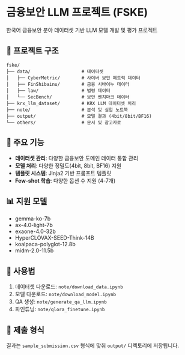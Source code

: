 # 금융보안 LLM 프로젝트 (FSKE)

한국어 금융보안 분야 데이터셋 기반 LLM 모델 개발 및 평가 프로젝트

## 📁 프로젝트 구조

```
fske/
├── data/                   # 데이터셋
│   ├── CyberMetric/        # 사이버 보안 메트릭 데이터
│   ├── FinShibainu/        # 금융 시바이누 데이터
│   ├── law/                # 법령 데이터
│   └── SecBench/           # 보안 벤치마크 데이터
├── krx_llm_dataset/        # KRX LLM 데이터셋 처리
├── note/                   # 분석 및 실험 노트북
├── output/                 # 모델 결과 (4bit/8bit/BF16)
└── others/                 # 문서 및 참고자료
```

## 🚀 주요 기능

- **데이터셋 관리**: 다양한 금융보안 도메인 데이터 통합 관리
- **모델 처리**: 다양한 정밀도(4bit, 8bit, BF16) 지원
- **템플릿 시스템**: Jinja2 기반 프롬프트 템플릿
- **Few-shot 학습**: 다양한 옵션 수 지원 (4-7개)

## 📊 지원 모델

- gemma-ko-7b
- ax-4.0-light-7b
- exaone-4.0-32b
- HyperCLOVAX-SEED-Think-14B
- koalpaca-polyglot-12.8b
- midm-2.0-11.5b

## 📝 사용법

1. 데이터셋 다운로드: `note/download_data.ipynb`
2. 모델 다운로드: `note/download_model.ipynb`
3. QA 생성: `note/generate_qa_llm.ipynb`
4. 파인튜닝: `note/qlora_finetune.ipynb`

## 📄 제출 형식

결과는 `sample_submission.csv` 형식에 맞춰 `output/` 디렉토리에 저장됩니다.
